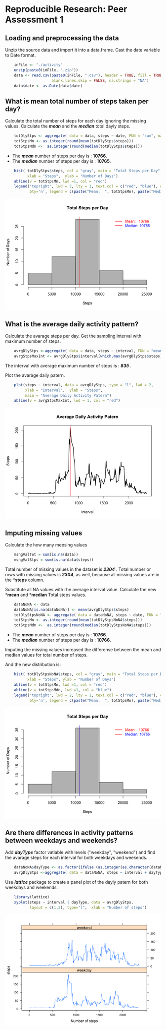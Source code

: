 # Reproducible Research: Peer Assessment 1


## Loading and preprocessing the data
Unzip the source data and import it into a data.frame. Cast the date variable to Date format.

```r
    inFile <- "./activity"
    unzip(paste0(inFile, ".zip"))
    data <- read.csv(paste0(inFile, ".csv"), header = TRUE, fill = TRUE, 
                     blank.lines.skip = FALSE, na.strings = "NA")
    data$date <- as.Date(data$date)
```


## What is mean total number of steps taken per day?

Calculate the total number of steps for each day ignoring the missing values. Calculate the ***mean*** and the ***median*** total dayly steps.

```r
    totDlyStps <- aggregate( data = data, steps ~ date, FUN = "sum", na.action = na.omit)
    totStpsMn <- as.integer(round(mean(totDlyStps$steps)))
    totStpsMdn <-  as.integer(round(median(totDlyStps$steps)))
```
- The ***mean*** number of steps per day is : **10766**.
- The ***median*** number of steps per day is : **10765**.


```r
    hist( totDlyStps$steps, col = "gray", main = "Total Steps per Day",
          xlab = "Steps",  ylab = "Number of Days")
    abline(v = totStpsMn, lwd =1, col = "red")
    legend("topright", lwd = 2, lty = 1, text.col = c("red", "blue"), col = c("red"), 
           bty='n', legend = c(paste("Mean:  ", totStpsMn), paste("Median:", totStpsMdn)))
```

![plot of chunk unnamed-chunk-3](./PA1_template_files/figure-html/unnamed-chunk-3.png) 

## What is the average daily activity pattern?

Calculate the avarage steps per day. Get the sampling interval with maximum number of steps. 

```r
    avrgDlyStps <-aggregate( data = data, steps ~ interval, FUN = "mean", na.action = na.omit)
    avrgStpsMaxInt <- avrgDlyStps$interval[which.max(avrgDlyStps$steps)]
```
The interval with average maximum number of steps is : ***835*** .

Plot the avarage daily patern.

```r
    plot(steps ~ interval, data = avrgDlyStps, type = "l", lwd = 2,
         xlab = "Interval",  ylab = "Steps", 
         main = "Average Daily Activity Patern")
    abline(v = avrgStpsMaxInt, lwd = 1, col = "red")
```

![plot of chunk unnamed-chunk-5](./PA1_template_files/figure-html/unnamed-chunk-5.png) 

## Imputing missing values

Calculate the how many meesing values

```r
    msngValTot = sum(is.na(data))
    msngValStps = sum(is.na(data$steps))
```
Total number of missing values in the dataset is ***2304*** . Total number or rows with missing values is ***2304***, as well, because all missing values are in the ***steps** column. 

Substitute all NA values with rhe average interval value. Calculate the new ***mean** and ***median** Total steps values. 

```r
    dataNoNA <- data
    dataNoNA[is.na(dataNoNA)] <- mean(avrgDlyStps$steps)
    totDlyStpsNoNA <- aggregate( data = dataNoNA, steps ~ date, FUN = "sum")
    totStpsMn <- as.integer(round(mean(totDlyStpsNoNA$steps)))
    totStpsMdn <-  as.integer(round(median(totDlyStpsNoNA$steps)))
```
- The ***mean*** number of steps per day is : **10766**.
- The ***median*** number of steps per day is : **10766**.

Imputing the missing values increased the differense between the mean and median values for total number of steps.

And the new distribution is:


```r
    hist( totDlyStpsNoNA$steps, col = "gray", main = "Total Steps per Day",
          xlab = "Steps", ylab = "Number of Days")
    abline(v = totStpsMn, lwd =1, col = "red")
    abline(v = totStpsMdn, lwd =1, col = "blue")
    legend("topright", lwd = 2, lty = 1, text.col = c("red", "blue"), col = c("red"), 
           bty='n', legend = c(paste("Mean:  ", totStpsMn), paste("Median:", totStpsMdn)))
```

![plot of chunk unnamed-chunk-8](./PA1_template_files/figure-html/unnamed-chunk-8.png) 

## Are there differences in activity patterns between weekdays and weekends?

Add ***dayType*** factor vatiable with levels ("weekday", "weekend")  and find the avarage steps for each interval for both weekdays and weekends.

```r
    dataNoNA$dayType <- as.factor(ifelse (as.integer(as.character(dataNoNA$date, format = "%u")) < 6, "weekday", "weekend"))
    avrgDlyStps <-aggregate( data = dataNoNA, steps ~ interval + dayType, FUN = "mean", na.action = na.omit)
```
Use ***lattice*** package to create a panel plot of the dayly patern for both weekdays and weekends.

```r
    library(lattice)
    xyplot(steps ~ interval | dayType, data = avrgDlyStps, 
           layout = c(1,2), type="l",  xlab = "Number of steps")
```

![plot of chunk unnamed-chunk-10](./PA1_template_files/figure-html/unnamed-chunk-10.png) 






